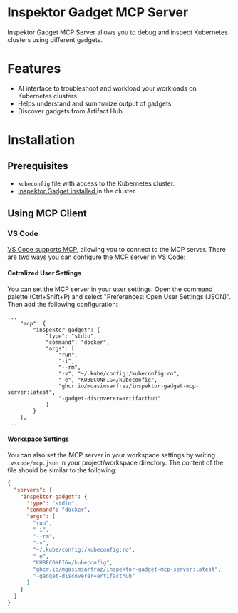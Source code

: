 # Inspektor Gadget MCP Server

Inspektor Gadget MCP Server allows you to debug and inspect Kubernetes clusters using different gadgets.

# Features

- AI interface to troubleshoot and workload your workloads on Kubernetes clusters.
- Helps understand and summarize output of gadgets.
- Discover gadgets from Artifact Hub.

# Installation

## Prerequisites
- `kubeconfig` file with access to the Kubernetes cluster.
- [Inspektor Gadget installed ](https://inspektor-gadget.io/docs/latest/reference/install-kubernetes) in the cluster.

## Using MCP Client

### VS Code

[VS Code supports MCP](https://code.visualstudio.com/docs/copilot/chat/mcp-servers), allowing you to connect to the MCP server. There are two ways you can configure the MCP server in VS Code:

#### Cetralized User Settings

You can set the MCP server in your user settings. Open the command palette (Ctrl+Shift+P) and select "Preferences: Open User Settings (JSON)". Then add the following configuration:

```
...
    "mcp": {
        "inspektor-gadget": {
            "type": "stdio",
            "command": "docker",
            "args": [
                "run",
                "-i",
                "--rm",
                "-v", "~/.kube/config:/kubeconfig:ro",
                "-e", "KUBECONFIG=/kubeconfig",
                "ghcr.io/mqasimsarfraz/inspektor-gadget-mcp-server:latest",
                "-gadget-discoverer=artifacthub"
            ]
        }
    },
...
```

#### Workspace Settings

You can also set the MCP server in your workspace settings by writing `.vscode/mcp.json` in your project/workspace directory. The content of the file should be similar to the following:

```json
{
  "servers": {
    "inspektor-gadget": {
      "type": "stdio",
      "command": "docker",
      "args": [
        "run",
        "-i",
        "--rm",
        "-v",
        "~/.kube/config:/kubeconfig:ro",
        "-e",
        "KUBECONFIG=/kubeconfig",
        "ghcr.io/mqasimsarfraz/inspektor-gadget-mcp-server:latest",
        "-gadget-discoverer=artifacthub"
      ]
    }
  }
}
```

